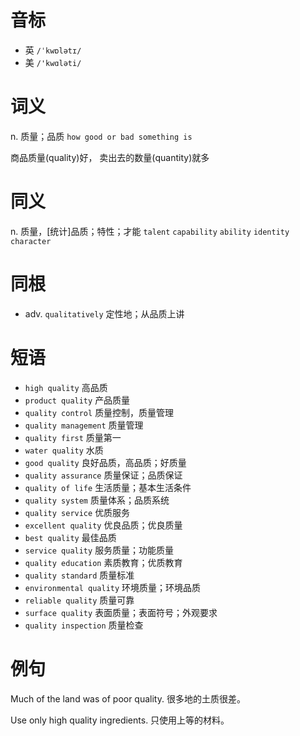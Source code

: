# 音标

- 英 `/ˈkwɒlətɪ/`
- 美 `/'kwɑləti/`

# 词义

n. 质量；品质
`how good or bad something is`



商品质量(quality)好， 卖出去的数量(quantity)就多

# 同义

n. 质量，[统计]品质；特性；才能
`talent` `capability` `ability` `identity` `character`

# 同根

- adv. `qualitatively` 定性地；从品质上讲

# 短语

- `high quality` 高品质
- `product quality` 产品质量
- `quality control` 质量控制，质量管理
- `quality management` 质量管理
- `quality first` 质量第一
- `water quality` 水质
- `good quality` 良好品质，高品质；好质量
- `quality assurance` 质量保证；品质保证
- `quality of life` 生活质量；基本生活条件
- `quality system` 质量体系；品质系统
- `quality service` 优质服务
- `excellent quality` 优良品质；优良质量
- `best quality` 最佳品质
- `service quality` 服务质量；功能质量
- `quality education` 素质教育；优质教育
- `quality standard` 质量标准
- `environmental quality` 环境质量；环境品质
- `reliable quality` 质量可靠
- `surface quality` 表面质量；表面符号；外观要求
- `quality inspection` 质量检查

# 例句

Much of the land was of poor quality.
很多地的土质很差。

Use only high quality ingredients.
只使用上等的材料。


